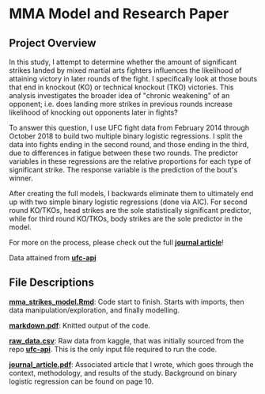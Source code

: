 # MMA Model and Research Paper
## Project Overview

In this study, I attempt to determine whether the amount of significant strikes landed by mixed martial arts fighters influences the likelihood of attaining victory in later rounds of the fight.  I specifically look at those bouts that end in knockout (KO) or technical knockout (TKO) victories.  This analysis investigates the broader idea of "chronic weakening" of an opponent; i.e. does landing more strikes in previous rounds increase likelihood of knocking out opponents later in fights? 

To answer this question, I use UFC fight data from February 2014 through October 2018 to build two multiple binary logistic regressions.  I split the data into fights ending in the second round, and those ending in the third, due to differences in fatigue between these two rounds.  The predictor variables in these regressions are the relative proportions for each type of significant strike.  The response variable is the prediction of the bout's winner.  

After creating the full models, I backwards eliminate them to ultimately end up with two simple binary logistic regressions (done via AIC).  For second round KO/TKOs, head strikes are the sole statistically significant predictor, while for third round KO/TKOs, body strikes are the sole predictor in the model.

For more on the process, please check out the full [**journal article**](journal_article.pdf)!

Data attained from [**ufc-api**](https://github.com/valish/ufc-api)

## File Descriptions
[**mma_strikes_model.Rmd**](mma_strikes_model.Rmd): Code start to finish.  Starts with imports, then data manipulation/exploration, and finally modelling.

[**markdown.pdf**](markdown.pdf): Knitted output of the code.

[**raw_data.csv**](raw_data.csv): Raw data from kaggle, that was initially sourced from the repo [**ufc-api**](https://github.com/valish/ufc-api).  This is the only input file required to run the code. 

[**journal_article.pdf**](journal_article.pdf): Associated article that I wrote, which goes through the context, methodology, and results of the study.  Background on binary logistic regression can be found on page 10. 

